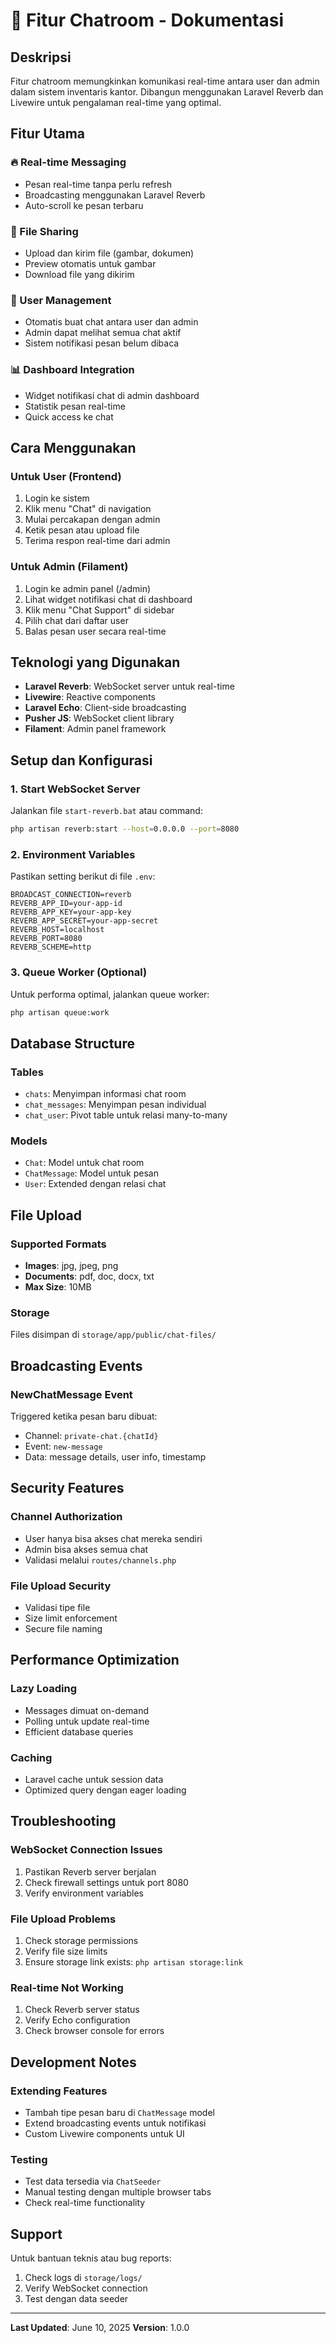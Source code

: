 # 💬 Fitur Chatroom - Dokumentasi

## Deskripsi
Fitur chatroom memungkinkan komunikasi real-time antara user dan admin dalam sistem inventaris kantor. Dibangun menggunakan Laravel Reverb dan Livewire untuk pengalaman real-time yang optimal.

## Fitur Utama

### 🔥 Real-time Messaging
- Pesan real-time tanpa perlu refresh
- Broadcasting menggunakan Laravel Reverb
- Auto-scroll ke pesan terbaru

### 📁 File Sharing
- Upload dan kirim file (gambar, dokumen)
- Preview otomatis untuk gambar
- Download file yang dikirim

### 👤 User Management
- Otomatis buat chat antara user dan admin
- Admin dapat melihat semua chat aktif
- Sistem notifikasi pesan belum dibaca

### 📊 Dashboard Integration
- Widget notifikasi chat di admin dashboard
- Statistik pesan real-time
- Quick access ke chat

## Cara Menggunakan

### Untuk User (Frontend)
1. Login ke sistem
2. Klik menu "Chat" di navigation
3. Mulai percakapan dengan admin
4. Ketik pesan atau upload file
5. Terima respon real-time dari admin

### Untuk Admin (Filament)
1. Login ke admin panel (/admin)
2. Lihat widget notifikasi chat di dashboard
3. Klik menu "Chat Support" di sidebar
4. Pilih chat dari daftar user
5. Balas pesan user secara real-time

## Teknologi yang Digunakan

- **Laravel Reverb**: WebSocket server untuk real-time
- **Livewire**: Reactive components
- **Laravel Echo**: Client-side broadcasting
- **Pusher JS**: WebSocket client library
- **Filament**: Admin panel framework

## Setup dan Konfigurasi

### 1. Start WebSocket Server
Jalankan file `start-reverb.bat` atau command:
```bash
php artisan reverb:start --host=0.0.0.0 --port=8080
```

### 2. Environment Variables
Pastikan setting berikut di file `.env`:
```env
BROADCAST_CONNECTION=reverb
REVERB_APP_ID=your-app-id
REVERB_APP_KEY=your-app-key
REVERB_APP_SECRET=your-app-secret
REVERB_HOST=localhost
REVERB_PORT=8080
REVERB_SCHEME=http
```

### 3. Queue Worker (Optional)
Untuk performa optimal, jalankan queue worker:
```bash
php artisan queue:work
```

## Database Structure

### Tables
- `chats`: Menyimpan informasi chat room
- `chat_messages`: Menyimpan pesan individual
- `chat_user`: Pivot table untuk relasi many-to-many

### Models
- `Chat`: Model untuk chat room
- `ChatMessage`: Model untuk pesan
- `User`: Extended dengan relasi chat

## File Upload

### Supported Formats
- **Images**: jpg, jpeg, png
- **Documents**: pdf, doc, docx, txt
- **Max Size**: 10MB

### Storage
Files disimpan di `storage/app/public/chat-files/`

## Broadcasting Events

### NewChatMessage Event
Triggered ketika pesan baru dibuat:
- Channel: `private-chat.{chatId}`
- Event: `new-message`
- Data: message details, user info, timestamp

## Security Features

### Channel Authorization
- User hanya bisa akses chat mereka sendiri
- Admin bisa akses semua chat
- Validasi melalui `routes/channels.php`

### File Upload Security
- Validasi tipe file
- Size limit enforcement
- Secure file naming

## Performance Optimization

### Lazy Loading
- Messages dimuat on-demand
- Polling untuk update real-time
- Efficient database queries

### Caching
- Laravel cache untuk session data
- Optimized query dengan eager loading

## Troubleshooting

### WebSocket Connection Issues
1. Pastikan Reverb server berjalan
2. Check firewall settings untuk port 8080
3. Verify environment variables

### File Upload Problems
1. Check storage permissions
2. Verify file size limits
3. Ensure storage link exists: `php artisan storage:link`

### Real-time Not Working
1. Check Reverb server status
2. Verify Echo configuration
3. Check browser console for errors

## Development Notes

### Extending Features
- Tambah tipe pesan baru di `ChatMessage` model
- Extend broadcasting events untuk notifikasi
- Custom Livewire components untuk UI

### Testing
- Test data tersedia via `ChatSeeder`
- Manual testing dengan multiple browser tabs
- Check real-time functionality

## Support

Untuk bantuan teknis atau bug reports:
1. Check logs di `storage/logs/`
2. Verify WebSocket connection
3. Test dengan data seeder

---

**Last Updated**: June 10, 2025
**Version**: 1.0.0
